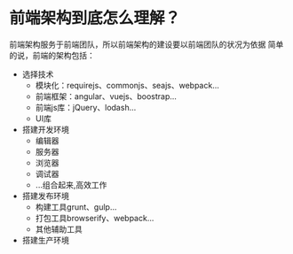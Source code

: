 # 前端架构到底怎么理解？
前端架构服务于前端团队，所以前端架构的建设要以前端团队的状况为依据
简单的说，前端的架构包括：
- 选择技术
     + 模块化：requirejs、commonjs、seajs、webpack...
     + 前端框架：angular、vuejs、boostrap...
     + 前端js库：jQuery、lodash...
     + UI库
- 搭建开发环境
     + 编辑器
     + 服务器
     + 浏览器
     + 调试器
     + ...组合起来,高效工作
- 搭建发布环境
     + 构建工具grunt、gulp...
     + 打包工具browserify、webpack...
     + 其他辅助工具
- 搭建生产环境

